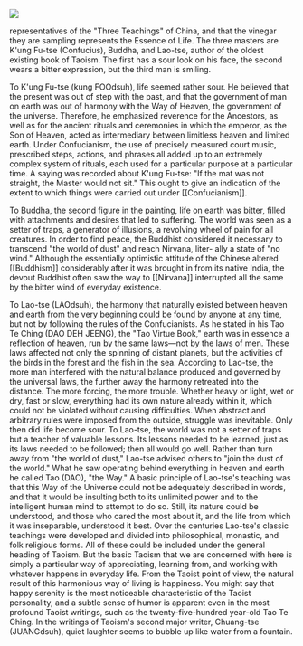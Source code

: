 ![](vinegartasters.jpg)

representatives of the "Three Teachings" of China, and that
the vinegar they are sampling represents the Essence of Life. The three masters are K'ung Fu-tse (Confucius), Buddha, and Lao-tse, author of the oldest existing book of Taoism. The first has a sour  look on his face, the second wears a bitter expression, but the third man is smiling.

To K'ung Fu-tse (kung FOOdsuh), life seemed rather sour. He believed that the present was out of step with the past, and that the government of man
on earth was out of harmony with the Way of Heaven, the government of the universe. Therefore, he emphasized reverence for the Ancestors, as well as for the ancient rituals and ceremonies in which the emperor, as the Son of Heaven, acted as
intermediary between limitless heaven and limited earth. Under Confucianism, the use of precisely measured court music, prescribed steps, actions, and phrases all added up to an extremely complex system of rituals, each used for a particular purpose at a particular time. A saying was recorded about K'ung Fu-tse: "If the mat was not straight, the Master would not sit." This ought to give an indication of the extent to which things were carried out under [[Confucianism]].


To Buddha, the second figure in the painting, life on earth was bitter, filled with attachments and desires that led to suffering. The world was seen as a setter of traps, a generator of illusions, a revolving wheel of pain for all creatures. In order to find peace, the Buddhist considered it necessary to transcend "the world of dust" and reach Nirvana, liter- ally a state of "no wind." Although the essentially optimistic attitude of the Chinese altered [[Buddhism]] considerably after it was brought in from its native India, the devout Buddhist often saw the
way to [[Nirvana]] interrupted all the same by the bitter wind of everyday existence.


To Lao-tse (LAOdsuh), the harmony that naturally existed between heaven and earth from the
very beginning could be found by anyone at any time, but not by following the rules of the Confucianists. As he stated in his Tao Te Ching (DAO DEH JEENG), the "Tao Virtue Book," earth was in essence a reflection of heaven, run by the same laws—not by the laws of men. These laws affected not only the spinning of distant planets, but the activities of the birds in the forest and the fish in the sea. According to Lao-tse, the more man interfered with the natural balance produced and governed by the universal laws, the further away the harmony retreated into the distance. The more forcing, the more trouble. Whether heavy or light, wet or dry, fast or slow, everything had its own nature already within it, which could not be violated without causing difficulties. When abstract and arbitrary rules were imposed from the outside, struggle was inevitable. Only then did life become sour. To Lao-tse, the world was not a setter of traps  but a teacher of valuable lessons. Its lessons needed to be learned, just as its laws needed to be followed; then all would go well. Rather than turn away from "the world of dust," Lao-tse advised others to "join the dust of the world." What he saw operating behind everything in heaven and earth he called Tao (DAO), "the Way." A basic principle of Lao-tse's teaching was that this Way of the Universe could not be adequately described in words, and that it would be insulting both to its unlimited power and to the intelligent human mind to attempt to do so. Still, its nature could be understood, and those who cared the most about it, and the life from which it was inseparable, understood it best. Over the centuries Lao-tse's classic teachings were developed and divided into philosophical, monastic, and folk religious forms. All of these could be included under the general heading of Taoism. But the basic Taoism that we are concerned with here is simply a particular way of appreciating, learning from, and working with whatever happens in everyday life. From the Taoist point of view, the natural result of this harmonious
way of living is happiness. You might say that happy serenity is the most noticeable characteristic of the Taoist personality, and a subtle sense of humor is apparent even in the most profound  Taoist writings, such as the twenty-five-hundred year-old Tao Te Ching. In the writings of Taoism's second major writer, Chuang-tse (JUANGdsuh), quiet laughter seems to bubble up like water from a fountain.
